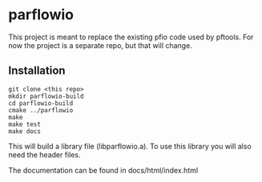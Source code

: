 # parflowio
This project is meant to replace the existing pfio code used by pftools.
For now the project is a separate repo, but that will change.

## Installation
    git clone <this repo>
    mkdir parflowio-build
    cd parflowio-build
    cmake ../parflowio
    make
    make test
    make docs
    
This will build a library file (libparflowio.a). To use this library you will also need the header files.

The documentation can be found in docs/html/index.html


